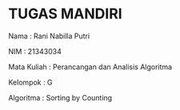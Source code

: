 # TUGAS MANDIRI

Nama        : Rani Nabilla Putri

NIM         : 21343034

Mata Kuliah : Perancangan dan Analisis Algoritma

Kelompok    : G

Algoritma   : Sorting by Counting
